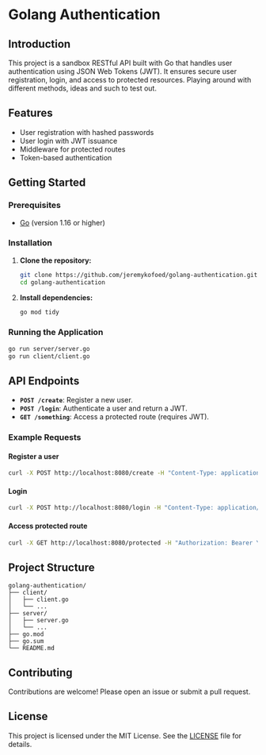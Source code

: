 # Golang Authentication

## Introduction

This project is a sandbox RESTful API built with Go that handles user authentication using JSON Web Tokens (JWT). It ensures secure user registration, login, and access to protected resources.  Playing around with different methods, ideas and such to test out.

## Features

- User registration with hashed passwords
- User login with JWT issuance
- Middleware for protected routes
- Token-based authentication

## Getting Started

### Prerequisites

- [Go](https://golang.org/doc/install) (version 1.16 or higher)

### Installation

1. **Clone the repository:**

   ```bash
   git clone https://github.com/jeremykofoed/golang-authentication.git
   cd golang-authentication
   ```

2. **Install dependencies:**

   ```bash
   go mod tidy
   ```

### Running the Application

  ```bash
  go run server/server.go
  go run client/client.go
  ```

## API Endpoints

- **`POST /create`**: Register a new user.
- **`POST /login`**: Authenticate a user and return a JWT.
- **`GET /something`**: Access a protected route (requires JWT).

### Example Requests

#### Register a user

```bash
curl -X POST http://localhost:8080/create -H "Content-Type: application/json" -d '{"player_id": "test1234", "password": "password123"}'
```

#### Login

```bash
curl -X POST http://localhost:8080/login -H "Content-Type: application/json" -d '{"player_id": "test1234", "password": "password123"}'
```

#### Access protected route

```bash
curl -X GET http://localhost:8080/protected -H "Authorization: Bearer YOUR_JWT_TOKEN"
```

## Project Structure

```
golang-authentication/
├── client/
│   ├── client.go
│   └── ...
├── server/
│   ├── server.go
│   └── ...
├── go.mod
├── go.sum
└── README.md
```

## Contributing

Contributions are welcome! Please open an issue or submit a pull request.

## License

This project is licensed under the MIT License. See the [LICENSE](LICENSE) file for details.
